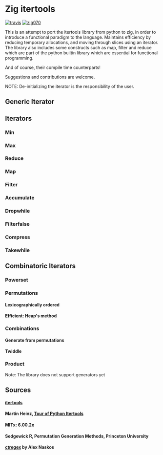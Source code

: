 # Zig itertools

[![travis](https://travis-ci.org/onebsv1/zigraph.svg?branch=master)](https://travis-ci.org/github/onebsv1/zigraph)
[![zig070](https://img.shields.io/badge/zig-0.7.0-orange)](https://ziglang.org/)

This is an attempt to port the itertools library from python to zig, in order to introduce a functional
paradigm to the language. Maintains efficiency by reducing temporary allocations, and moving through 
slices using an iterator. The library also includes some constructs such as map, filter and reduce which 
are part of the python builtin library which are essential for functional programming.

And of course, their compile time counterparts!

Suggestions and contributions are welcome.

NOTE: De-initializing the iterator is the responsibility of the user.

## Generic Iterator

## Iterators

### Min

### Max

### Reduce

### Map

### Filter

### Accumulate

### Dropwhile

### Filterfalse

### Compress

### Takewhile

## Combinatoric Iterators

### Powerset

### Permutations

#### Lexicographically ordered

#### Efficient: Heap's method

### Combinations

#### Generate from permutations

#### Twiddle

### Product

Note: The library does not support generators yet

## Sources

#### [itertools](https://docs.python.org/3/library/itertools.html#itertools-recipes)

#### Martin Heinz, [Tour of Python Itertools](https://martinheinz.dev/blog/16)

#### MITx: 6.00.2x

#### Sedgewick R, Permutation Generation Methods, Princeton University

#### [ctregex](https://github.com/alexnask/ctregex.zig) by Alex Naskos
